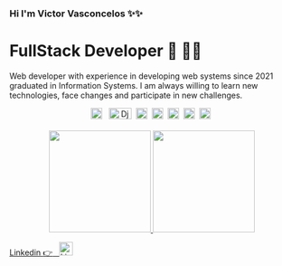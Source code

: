 ### Hi I'm Victor Vasconcelos ✨✨
# FullStack Developer  🐍 :man_technologist:

Web developer with experience in developing web systems since 2021 graduated in Information Systems. I am always willing to learn new technologies, face changes and participate in new challenges.
<br>
<div align="center">
  <img src="https://cdn-icons-png.flaticon.com/512/5968/5968350.png" alt="Python" style="width:20px;height:20px;"> &nbsp;
  <img src="https://static.djangoproject.com/img/logos/django-logo-positive.png" alt="Django" style="width:40;height:20px;">&nbsp;
  <img src="https://cdn-icons-png.flaticon.com/512/5968/5968292.png" alt="JavaScript" style="width:20px;height:20px;">&nbsp;
  <img src="https://cdn-icons-png.flaticon.com/512/6124/6124995.png" alt="Linux" style="width:20px;height:20px;">&nbsp;
  <img src="https://cdn-icons-png.flaticon.com/512/919/919853.png" alt="Docker" style="width:20px;height:20px;">&nbsp;
  <img src="https://cdn-icons-png.flaticon.com/512/174/174854.png" alt="HTML" style="width:20px;height:20px;">&nbsp;
  <img src="https://cdn-icons-png.flaticon.com/512/732/732190.png" alt="CSS" style="width:20px;height:20px;">&nbsp;

</div>
<br>



<div align="center">
  <a href="https://github.com/VasconcelosVictor/">
  <img height="180em" src="https://github-readme-stats.vercel.app/api?username=vasconcelosvictor&show_icons=true&theme=dracula&include_all_commits=true&count_private=true"/>
  <img height="180em" src="https://github-readme-stats.vercel.app/api/top-langs/?username=vasconcelosvictor&layout=compact&langs_count=7&theme=dracula"/>
</div>
  
Linkedin  :point_right: &nbsp;
<a href="https://www.linkedin.com/in/victor-vasconcelos-barbosa/">
  <img src="https://cdn-icons-png.flaticon.com/512/174/174857.png" alt="LinkedIn" style="width:24px;height:24px;">
</a>
